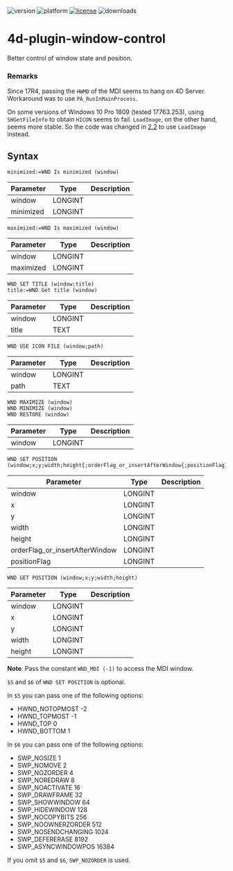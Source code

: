 ![version](https://img.shields.io/badge/version-19%2B-5682DF)
![platform](https://img.shields.io/static/v1?label=platform&message=win-64&color=blue)
[![license](https://img.shields.io/github/license/miyako/4d-plugin-window-control)](LICENSE)
![downloads](https://img.shields.io/github/downloads/miyako/4d-plugin-window-control/total)

# 4d-plugin-window-control
Better control of window state and position.

### Remarks

Since 17R4, passing the ``HWMD`` of the MDI seems to hang on 4D Server. Workaround was to use ``PA_RunInMainProcess``.

On some versions of Windows 10 Pro 1809 (tested 17763.253), using ``SHGetFileInfo`` to obtain ``HICON`` seems to fail. ``LoadImage``, on the other hand, seems more stable. So the code was changed in [2.2](https://github.com/miyako/4d-plugin-window-control/releases/tag/2.2) to use ``LoadImage`` instead.

## Syntax

```
minimized:=WND Is minimized (window)
```

Parameter|Type|Description
------------|------|----
window|LONGINT|
minimized|LONGINT|

```
maximized:=WND Is maximized (window)
```

Parameter|Type|Description
------------|------|----
window|LONGINT|
maximized|LONGINT|

```
WND SET TITLE (window;title)
title:=WND Get title (window)
```

Parameter|Type|Description
------------|------|----
window|LONGINT|
title|TEXT|

```
WND USE ICON FILE (window;path)
```

Parameter|Type|Description
------------|------|----
window|LONGINT|
path|TEXT|


```
WND MAXIMIZE (window)
WND MINIMIZE (window)
WND RESTORE (window)
```

Parameter|Type|Description
------------|------|----
window|LONGINT|

```
WND SET POSITION (window;x;y;width;height{;orderFlag_or_insertAfterWindow{;positionFlag}})
```

Parameter|Type|Description
------------|------|----
window|LONGINT|
x|LONGINT|
y|LONGINT|
width|LONGINT|
height|LONGINT|
orderFlag_or_insertAfterWindow|LONGINT|
positionFlag|LONGINT|

```
WND GET POSITION (window;x;y;width;height)
```

Parameter|Type|Description
------------|------|----
window|LONGINT|
x|LONGINT|
y|LONGINT|
width|LONGINT|
height|LONGINT|

**Note**: Pass the constant ``WND_MDI (-1)`` to access the MDI window.

``$5`` and ``$6`` of ``WND SET POSITION`` is optional. 

In ``$5`` you can pass one of the following options: 

* HWND_NOTOPMOST -2
* HWND_TOPMOST -1
* HWND_TOP 0
* HWND_BOTTOM 1

In ``$6`` you can pass one of the following options: 

* SWP_NOSIZE 1
* SWP_NOMOVE 2
* SWP_NOZORDER 4
* SWP_NOREDRAW 8
* SWP_NOACTIVATE 16
* SWP_DRAWFRAME 32
* SWP_SHOWWINDOW 64
* SWP_HIDEWINDOW 128
* SWP_NOCOPYBITS 256
* SWP_NOOWNERZORDER 512
* SWP_NOSENDCHANGING 1024
* SWP_DEFERERASE 8192
* SWP_ASYNCWINDOWPOS 16384
 
If you omit ``$5`` and ``$6``, ``SWP_NOZORDER`` is used.
